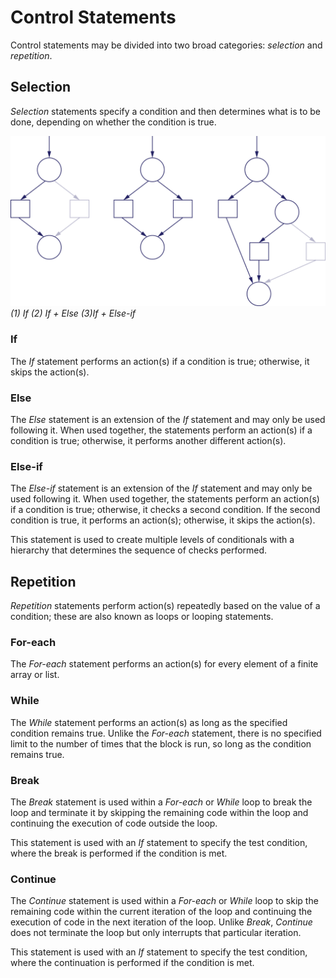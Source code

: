 # Control Statements

Control statements may be divided into two broad categories: _selection_ and _repetition_.

## Selection

_Selection_ statements specify a condition and then determines what is to be done, depending on whether the condition is true.

![Control Flow Graphs](./imgs/2.4-if-01.png)
*(1) If (2) If + Else (3)If + Else-if*

### If

The _If_ statement performs an action(s) if a condition is true; otherwise, it skips the action(s). 

### Else

The _Else_ statement is an extension of the _If_ statement and may only be used following it. When used together, the statements perform an action(s) if a condition is true; otherwise, it performs another different action(s).

### Else-if

The _Else-if_ statement is an extension of the _If_ statement and may only be used following it. When used together, the statements perform an action(s) if a condition is true; otherwise, it checks a second condition. If the second condition is true, it performs an action(s); otherwise, it skips the action(s). 

This statement is used to create multiple levels of conditionals with a hierarchy that determines the sequence of checks performed.

## Repetition

_Repetition_ statements perform action(s) repeatedly based on the value of a condition; these are also known as loops or looping statements.

### For-each

The _For-each_ statement performs an action(s) for every element of a finite array or list. 

### While

The _While_ statement performs an action(s) as long as the specified condition remains true. Unlike the _For-each_ statement, there is no specified limit to the number of times that the block is run, so long as the condition remains true.

### Break

The _Break_ statement is used within a _For-each_ or _While_ loop to break the loop and terminate it by skipping the remaining code within the loop and continuing the execution of code outside the loop. 

This statement is used with an _If_ statement to specify the test condition, where the break is performed if the condition is met. 

### Continue

The _Continue_ statement is used within a _For-each_ or _While_ loop to skip the remaining code within the current iteration of the loop and continuing the execution of code in the next iteration of the loop. Unlike _Break_, _Continue_ does not terminate the loop but only interrupts that particular iteration. 

This statement is used with an _If_ statement to specify the test condition, where the continuation is performed if the condition is met. 